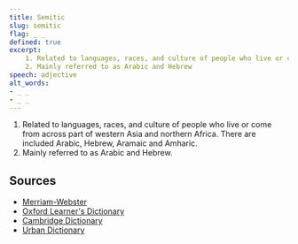 ```yaml
---
title: Semitic
slug: semitic
flag: _ _
defined: true
excerpt: 
    1. Related to languages, races, and culture of people who live or come from across part of western Asia and northern Africa. There are included Arabic, Hebrew, Aramaic and Amharic.
    2. Mainly referred to as Arabic and Hebrew
speech: adjective
alt_words:
- _ _
- _ _
---
```


1. Related to languages, races, and culture of people who live or come from across part of western Asia and northern Africa. There are included Arabic, Hebrew, Aramaic and Amharic.
2. Mainly referred to as Arabic and Hebrew.

## Sources

* [Merriam-Webster](https://www.merriam-webster.com/dictionary/Semitic)
* [Oxford Learner's Dictionary](https://www.oxfordlearnersdictionaries.com/definition/english/semitic)
* [Cambridge Dictionary](https://dictionary.cambridge.org/dictionary/english/semitic)
* [Urban Dictionary](https://www.urbandictionary.com/define.php?term=Semitic)
